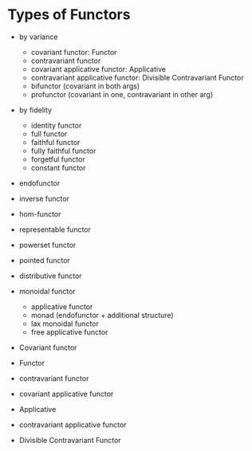 # Types of Functors

- by variance
  - covariant functor: Functor
  - contravariant functor
  - covariant applicative functor: Applicative
  - contravariant applicative functor: Divisible Contravariant Functor
  - bifunctor (covariant in both args)
  - profunctor (covariant in one, contravariant in other arg)
- by fidelity
  - identity functor
  - full functor
  - faithful functor
  - fully faithful functor
  - forgetful functor
  - constant functor

- endofunctor
- inverse functor
- hom-functor
- representable functor
- powerset functor
- pointed functor
- distributive functor
- monoidal functor
  - applicative functor
  - monad (endofunctor + additional structure)
  - lax monoidal functor
  - free applicative functor
- Covariant functor
- Functor
- contravariant functor
- covariant applicative functor
- Applicative
- contravariant applicative functor
- Divisible Contravariant Functor
